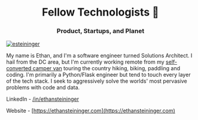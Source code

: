 <h1 align="center">Fellow Technologists 🐝</h1>
<h3 align="center">Product, Startups, and Planet</h3>

<p align="left"> <a href="https://github.com/ryo-ma/github-profile-trophy"><img src="https://github-profile-trophy.vercel.app/?username=esteininger" alt="esteininger" /></a> </p>


My name is Ethan, and I'm a software engineer turned Solutions Architect. I hail from the DC area, but I'm currently working remote from my [self-converted camper van](http://vanlifecoder.com) touring the country hiking, biking, paddling and coding. I'm primarily a Python/Flask engineer but tend to touch every layer of the tech stack. I seek to aggressively solve the worlds' most pervasive problems with code and data. 

LinkedIn - [/in/ethansteininger](https://www.linkedin.com/in/ethansteininger/)

Website - [https://ethansteininger.com](https://ethansteininger.com)
